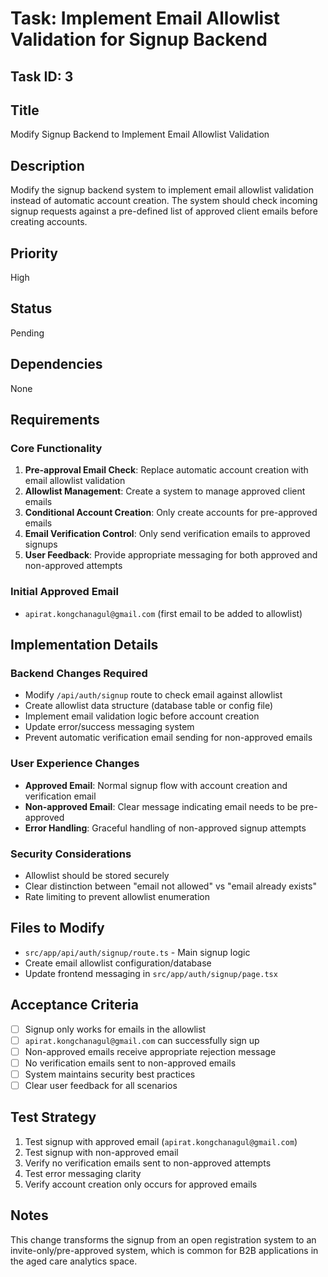 # Task: Implement Email Allowlist Validation for Signup Backend

## Task ID: 3

## Title
Modify Signup Backend to Implement Email Allowlist Validation

## Description
Modify the signup backend system to implement email allowlist validation instead of automatic account creation. The system should check incoming signup requests against a pre-defined list of approved client emails before creating accounts.

## Priority
High

## Status
Pending

## Dependencies
None

## Requirements

### Core Functionality
1. **Pre-approval Email Check**: Replace automatic account creation with email allowlist validation
2. **Allowlist Management**: Create a system to manage approved client emails
3. **Conditional Account Creation**: Only create accounts for pre-approved emails
4. **Email Verification Control**: Only send verification emails to approved signups
5. **User Feedback**: Provide appropriate messaging for both approved and non-approved attempts

### Initial Approved Email
- `apirat.kongchanagul@gmail.com` (first email to be added to allowlist)

## Implementation Details

### Backend Changes Required
- Modify `/api/auth/signup` route to check email against allowlist
- Create allowlist data structure (database table or config file)
- Implement email validation logic before account creation
- Update error/success messaging system
- Prevent automatic verification email sending for non-approved emails

### User Experience Changes
- **Approved Email**: Normal signup flow with account creation and verification email
- **Non-approved Email**: Clear message indicating email needs to be pre-approved
- **Error Handling**: Graceful handling of non-approved signup attempts

### Security Considerations
- Allowlist should be stored securely
- Clear distinction between "email not allowed" vs "email already exists"
- Rate limiting to prevent allowlist enumeration

## Files to Modify
- `src/app/api/auth/signup/route.ts` - Main signup logic
- Create email allowlist configuration/database
- Update frontend messaging in `src/app/auth/signup/page.tsx`

## Acceptance Criteria
- [ ] Signup only works for emails in the allowlist
- [ ] `apirat.kongchanagul@gmail.com` can successfully sign up
- [ ] Non-approved emails receive appropriate rejection message
- [ ] No verification emails sent to non-approved emails
- [ ] System maintains security best practices
- [ ] Clear user feedback for all scenarios

## Test Strategy
1. Test signup with approved email (`apirat.kongchanagul@gmail.com`)
2. Test signup with non-approved email
3. Verify no verification emails sent to non-approved attempts
4. Test error messaging clarity
5. Verify account creation only occurs for approved emails

## Notes
This change transforms the signup from an open registration system to an invite-only/pre-approved system, which is common for B2B applications in the aged care analytics space. 